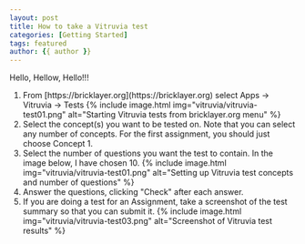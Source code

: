 ```yaml
---
layout: post
title: How to take a Vitruvia test
categories: [Getting Started]
tags: featured
author: {{ author }}
---
```


Hello, Hellow, Hello!!!

<ol>
<li> From [https://bricklayer.org](https://bricklayer.org) select Apps -> Vitruvia -> Tests
{% include image.html img="vitruvia/vitruvia-test01.png"  alt="Starting Vitruvia tests from bricklayer.org menu" %}

<li> Select the concept(s) you want to be tested on.  Note that you can select any number of concepts. For the first assignment, you should just choose Concept 1.

<li> Select the number of questions you want the test to contain. In the image below, I have chosen 10.
{% include image.html img="vitruvia/vitruvia-test01.png"  alt="Setting up Vitruvia test concepts and number of questions" %}

<li> Answer the questions, clicking "Check" after each answer.

<li> If you are doing a test for an Assignment, take a screenshot of the test summary so that you can submit it.
{% include image.html img="vitruvia/vitruvia-test03.png"  alt="Screenshot of Vitruvia test results" %}

</ol>
